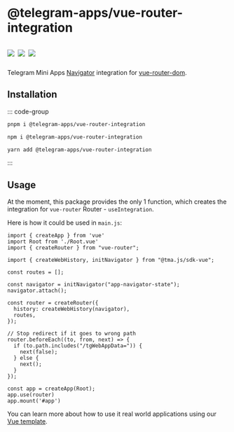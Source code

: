 # @telegram-apps/vue-router-integration

<p style="display: inline-flex; gap: 8px">
  <a href="https://npmjs.com/package/@telegram-apps/vue-router-integration">
    <img src="https://img.shields.io/npm/v/@telegram-apps/vue-router-integration?logo=npm"/>
  </a>
  <img src="https://img.shields.io/bundlephobia/minzip/@telegram-apps/vue-router-integration"/>
  <a href="https://github.com/Telegram-Mini-Apps/telegram-apps/tree/master/packages/vue-router-integration">
    <img src="https://img.shields.io/badge/source-black?logo=github"/>
  </a>
</p>

Telegram Mini Apps [Navigator](telegram-apps-sdk/navigation.md) integration
for [vue-router-dom](https://www.npmjs.com/package/vue-router-dom).

## Installation

::: code-group

```bash [pnpm]
pnpm i @telegram-apps/vue-router-integration
```

```bash [npm]
npm i @telegram-apps/vue-router-integration
```

```bash [yarn]
yarn add @telegram-apps/vue-router-integration
```

:::

## Usage

At the moment, this package provides the only 1 function, which creates the integration for
`vue-router` Router - `useIntegration`.

Here is how it could be used in `main.js`:

```vue
import { createApp } from 'vue'
import Root from './Root.vue'
import { createRouter } from "vue-router";

import { createWebHistory, initNavigator } from "@tma.js/sdk-vue";

const routes = [];

const navigator = initNavigator("app-navigator-state");
navigator.attach();

const router = createRouter({
  history: createWebHistory(navigator),
  routes,
});

// Stop redirect if it goes to wrong path
router.beforeEach((to, from, next) => {
  if (to.path.includes("/tgWebAppData=")) {
    next(false);
  } else {
    next();
  }
});

const app = createApp(Root);
app.use(router)
app.mount('#app')
```

You can learn more about how to use it real world applications using
our [Vue template](https://github.com/TownSquareXYZ/vuejs-template).

